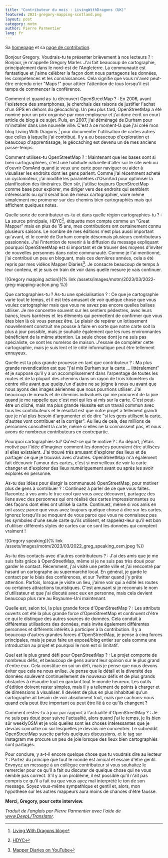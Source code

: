 ```yaml
---
title: "Contributeur du mois : LivingWithDragons (UK)"
featured: 2021-gregory-mapping-scotland.png
layout: post
category: motm
author: Pierre Parmentier
lang: fr
---
```


Sa [homepage](https://www.openstreetmap.org/user/LivingWithDragons) et sa [page de contribution](https://hdyc.neis-one.org/?LivingWithDragons).

Bonjour Gregory. Voudrais-tu te présenter brièvement à nos lecteurs ?
: Bonjour, je m'appelle Gregory Marler. J'ai fait beaucoup de cartographie, principalement dans le nord-est de l'Angleterre. La communauté est fantastique et j'aime célébrer la façon dont nous partageons les données, les compétences et les connaissances. Cela signifie que vous m'avez peut-être entendu crier "Maps !" pour attirer l'attention de tous lorsqu'il est temps de commencer la conférence.

Comment et quand as-tu découvert OpenStreetMap ?
: En 2006, avant l'existence des smartphones, je cherchais des raisons de justifier l'achat d'un GPS en dehors du géocaching. Un peu plus tard, OpenStreetMap a été nominé pour un prix organisé par mon employeur et j'ai donc écrit un court article de blog à ce sujet. Puis, en 2007, j'ai déménagé de Durham pour m'installer dans une nouvelle ville. C'est à ce moment-là que j'ai créé mon blog Living With Dragons [^1] pour documenter l'utilisation de cartes autres que celles à laquelle j'ai contribué. Il y a eu beaucoup d'exploration et beaucoup d'apprentissage, le géocaching est devenu un de mes anciens passe-temps.

Comment utilises-tu OpenStreetMap ?
: Maintenant que les bases sont si bien cartographiées, c'est une habitude naturelle d'aller sur le site web ou d'ouvrir OsmAnd quand je veux une carte pour naviguer ou aider à visualiser les endroits dont les gens parlent. Comme j'ai récemment acheté un cyclomoteur, j'ai modifié les paramètres d'OsmAnd pour optimiser la planification des itinéraires. Bien sûr, j'utilise toujours OpenStreetMap comme base pour explorer, me diriger vers des endroits qui semblent intéressants ou qu'il serait bon de mieux cartographier, voire même simplement me promener sur des chemins bien cartographiés mais qui affichent quelques notes.

Quelle sorte de contributeur es-tu et dans quelle région cartographies-tu ?
: La source principale, HDYC[^2], étiquette mon compte comme un "Great Mapper" mais en plus de 15 ans, mes contributions ont certainement connu plusieurs saisons. Le nombre de mes éditions n'est plus aussi important qu'avant, et le comté de Durham compte désormais plusieurs contributeurs passionnés. J'ai l'intention de revenir à la diffusion du message expliquant pourquoi OpenStreetMap est si important et de trouver des moyens d'inviter de nouvelles personnes dans notre communauté. Comme je l'ai mentionné, j'ai contribué un peu en bloguant, mais ces dernières années, cela a été repris par mes vidéos Mapper Diaries[^3]. Je consacre beaucoup de temps à leur contenu, et je suis en train de voir dans quelle mesure je vais continuer.

![Gregory mapping action]({% link /assets/images/motm/2023/03/2022-greg-mapping-action.png %})

Que cartographies-tu ? As-tu une spécialisation ?
: Ce que je cartographie varie tout le temps, et il est très amusant de voir quelque chose que vous voulez cartographier mais que vous ne savez pas encore quelles balises utiliser. Je me concentre souvent sur les sentiers pédestres, avec leurs bancs, leurs barrières et les éléments qui permettent de confirmer que vous êtes bien là où vous pensez être. Le plaisir de repérer un lotissement nouvellement construit me pousse à faire en sorte que notre carte soit la plus à jour possible, mais je souhaite également que les rues environnantes bénéficient de la même attention. La seule chose dont je ne suis pas spécialiste, ce sont les numéros de maison. J'essaie de compléter cette cartographie, mais je suis lent et le côté informatique peut être tellement ennuyeux.

Quelle est ta plus grande prouesse en tant que contributeur ?
: Ma plus grande revendication est que "j'ai mis Durham sur la carte … littéralement" et je suppose qu'il y a un accomplissement dans l'arpentage de toutes les routes et de la plupart des chemins dans un rayon de trois kilomètres du centre ville avant que quelqu'un d'autre ne se joigne à nous ou avant que nous ayons des images aériennes que nous pourrions utiliser. J'ai beaucoup de nœuds et de chemins individuels qui me procurent de la joie quand je me rappelle que c'est moi qui les ai mis sur la carte. C'est peut-être un cliché, mais ma plus grande réussite est un travail commun avec tous les contributeurs et le résultat est que notre projet a tellement grandi que je n'ai plus besoin d'argumenter et de dire "si les gens utilisent la carte, d'autres vont contribuer et la corriger". Au lieu de cela, des millions de personnes consultent la carte, même si elles ne la connaissent pas, et nous avons de nombreux contributeurs en contrepartie.

Pourquoi cartographies-tu? Qu'est-ce qui te motive ?
: Au départ, j'étais motivé par l'idée d'imaginer comment les données pourraient être utilisées si elles existaient. J'ai trouvé très amusant d'explorer des lieux et de partager ce que je trouvais avec d'autres. OpenStreetMap m'a également fait découvrir l'amour des cartes, c'est si merveilleux de voir la carte changer et d'explorer des lieux numériquement avant ou après les avoir explorés en personne.

As-tu des idées pour élargir la communauté OpenStreetMap, pour motiver plus de gens à contribuer ?
: Continuez à parler de ce que vous faites. Racontez à vos amis le truc cool que vous avez découvert, partagez des liens avec des personnes qui ont réalisé des cartes impressionnantes ou des façons dont elles ont utilisé la carte. Continuez, même si vos amis en ont assez parce que vous avez toujours quelque chose à dire sur les cartes. Ignorez lorsqu'ils se moquent de vous parce que vous ne connaissez pas les symboles d'une seule carte qu'ils utilisent, et rappelez-leur qu'il est bon d'utiliser différents styles de cartes car ce sont les données qui comptent vraiment !

![Gregory speaking]({% link /assets/images/motm/2023/03/2022_greg_speaking_osm.jpeg %})

As-tu des contacts avec d'autres contributeurs ?
: J'ai des amis que je me suis faits grâce à OpenStreetMap, même si je ne suis pas très doué pour garder le contact. Récemment, j'ai visité une petite ville et j'ai rencontré par hasard un cartographe au supermarché local. En général, je garde le contact par le biais des conférences, et sur Twitter quand j'y prête attention. Parfois, lorsque je visite un lieu, j'aime voir qui a édité les routes ou certaines attractions touristiques. C'est amusant si je reconnais le nom d'utilisateur et que j'ai discuté avec eux en personne, mais cela devient beaucoup plus rare au Royaume-Uni maintenant.

Quelle est, selon toi, la plus grande force d'OpenStreetMap ?
: Les attributs ouverts ont été la plus grande force d'OpenStreetMap et continuent d'être ce qui le distingue des autres sources de données. Cela conduit à différentes utilisations des données, mais invite également différentes personnes et différents intérêts à participer à la contribution. Il y a beaucoup d'autres grandes forces d'OpenStreetMap, je pense à cinq forces principales, mais je peux faire un exposé/blog entier sur cela comme une introduction au projet et pourquoi le nom est si limitatif.

Quel est le plus grand défi pour OpenStreetMap ?
: Le projet comporte de nombreux défis, et beaucoup de gens auront leur opinion sur le plus grand d'entre eux. Cela constitue en soi un défi, mais je pense que nous devons éviter que cela ne nous enlise. Je pense que le détail et la diversité des données soulèvent continuellement de nouveaux défis et de plus grands obstacles à résoudre tout en gardant tout le monde heureux. Les outils d'édition doivent rester simples, mais il y a tellement de points à charger et de dimensions à visualiser. Il devient de plus en plus inhabituel qu'un cartographe ait besoin de voir absolument tout, mais que cachons-nous quand cela peut être important ou peut être lié à ce qu'ils changent ?

Comment restes-tu à jour par rapport à l'actualité d'OpenStreetMap ?
: Je ne suis pas doué pour suivre l'actualité, alors quand j'ai le temps, je lis bien sûr weeklyOSM et je vois quelles sont les choses intéressantes que je devrais connaître ou sur lesquelles je devrais me concentrer. Le subreddit OpenStreetMap suscite parfois quelques discussions, et le tag sur Instagram me procure un peu de joie lorsque des lieux bien cartographiés sont partagés.

Pour conclure, y a-t-il encore quelque chose que tu voudrais dire au lecteur ?
: Partez du principe que tout le monde est amical et essaie d'être gentil. Envoyez un message à un collègue contributeur si vous souhaitez le remercier pour ce qu'il a fait ou discuter de quelque chose qui ne vous semble pas correct. S'il y a un problème, il est possible qu'il n'ait pas compris ce qu'il a fait ou que vous ayez mal interprété le ton de son message. Soyez vous-même sympathique et gentil et, alors, mon hypothèse sur les autres mappeurs aura moins de chances d'être fausse.

**Merci, Gregory, pour cette interview.**

*Traduit de l'anglais par Pierre Parmentier avec l'aide de www.DeepL/Translator.*

[^1]: [Living With Dragons blog](http://www.livingwithdragons.com)
[^2]: [HDYC](https://hdyc.neis-one.org/?LivingWithDragons)
[^3]: [Mapper Diaries on YouTube](https://www.youtube.com/c/mapperdiaries)
